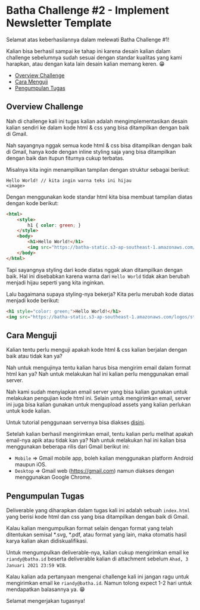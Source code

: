 # Batha Challenge #2 - Implement Newsletter Template

Selamat atas keberhasilannya dalam melewati Batha Challenge #1!

Kalian bisa berhasil sampai ke tahap ini karena desain kalian dalam challenge sebelumnya sudah sesuai dengan standar kualitas yang kami harapkan, atau dengan kata lain desain kalian memang keren. 😁

- [Overview Challenge](#overview-challenge)
- [Cara Menguji](#cara-menguji)
- [Pengumpulan Tugas](#pengumpulan-tugas)

## Overview Challenge

Nah di challenge kali ini tugas kalian adalah mengimplementasikan desain kalian sendiri ke dalam kode html & css yang bisa ditampilkan dengan baik di Gmail.

Nah sayangnya nggak semua kode html & css bisa ditampilkan dengan baik di Gmail, hanya kode dengan inline styling saja yang bisa ditampilkan dengan baik dan itupun fiturnya cukup terbatas.

Misalnya kita ingin menampilkan tampilan dengan struktur sebagai berikut:

```
Hello World! // kita ingin warna teks ini hijau
<image>
```

Dengan menggunakan kode standar html kita bisa membuat tampilan diatas dengan kode berikut:

```html
<html>
    <style>
        h1 { color: green; }
    </style>
    <body>
        <h1>Hello World!</h1>
        <img src="https://batha-static.s3-ap-southeast-1.amazonaws.com/logos/stripe.jpeg"/>
    </body>
</html>
```

Tapi sayangnya styling dari kode diatas nggak akan ditampilkan dengan baik. Hal ini disebabkan karena warna dari `Hello World` tidak akan berubah menjadi hijau seperti yang kita inginkan.

Lalu bagaimana supaya styling-nya bekerja? Kita perlu merubah kode diatas menjadi kode berikut:

```html
<h1 style="color: green;">Hello World!</h1>
<img src="https://batha-static.s3-ap-southeast-1.amazonaws.com/logos/stripe.jpeg"/>
```

## Cara Menguji

Kalian tentu perlu menguji apakah kode html & css kalian berjalan dengan baik atau tidak kan ya?

Nah untuk mengujinya tentu kalian harus bisa mengirim email dalam format html kan ya? Nah untuk melakukan hal ini kalian perlu menggunakan email server.

Nah kami sudah menyiapkan email server yang bisa kalian gunakan untuk melakukan pengujian kode html ini. Selain untuk mengirimkan email, server ini juga bisa kalian gunakan untuk mengupload assets yang kalian perlukan untuk kode kalian.

Untuk tutorial penggunaan servernya bisa diakses [disini](https://www.dropbox.com/s/9b166vkxhhnx7pu/email_server_tutorial.mov?dl=0).

Setelah kalian berhasil mengirimkan email, tentu kalian perlu melihat apakah email-nya apik atau tidak kan ya? Nah untuk melakukan hal ini kalian bisa menggunakan beberapa rilis dari Gmail berikut ini:

- `Mobile` => Gmail mobile app, boleh kalian menggunakan platform Android maupun iOS.
- `Desktop` => Gmail web (https://gmail.com) namun diakses dengan menggunakan Google Chrome.

## Pengumpulan Tugas

Deliverable yang diharapkan dalam tugas kali ini adalah sebuah `index.html` yang berisi kode html dan css yang bisa ditampilkan dengan baik di Gmail.

Kalau kalian mengumpulkan format selain dengan format yang telah ditentukan semisal *.svg, *.pdf, atau format yang lain, maka otomatis hasil karya kalian akan didiskualifikasi.

Untuk mengumpulkan deliverable-nya, kalian cukup mengirimkan email ke `riandy@batha.id` beserta deliverable kalian di attachment sebelum `Ahad, 3 Januari 2021 23:59 WIB`.

Kalau kalian ada pertanyaan mengenai challenge kali ini jangan ragu untuk mengirimkan email ke `riandy@batha.id`. Namun tolong expect 1-2 hari untuk mendapatkan balasannya ya. 😁

Selamat mengerjakan tugasnya!